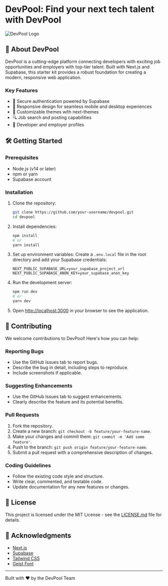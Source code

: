 # DevPool: Find your next tech talent with DevPool

![DevPool Logo](https://your-logo-url.com/devpool-logo.png)

## 🚀 About DevPool

DevPool is a cutting-edge platform connecting developers with exciting job opportunities and employers with top-tier talent. Built with Next.js and Supabase, this starter kit provides a robust foundation for creating a modern, responsive web application.

### Key Features

- 🔐 Secure authentication powered by Supabase
- 📱 Responsive design for seamless mobile and desktop experiences
- 🎨 Customizable themes with next-themes
- 🔍 Job search and posting capabilities
- 👥 Developer and employer profiles

## 🛠 Getting Started

### Prerequisites

- Node.js (v14 or later)
- npm or yarn
- Supabase account

### Installation

1. Clone the repository:
   ```bash
   git clone https://github.com/your-username/devpool.git
   cd devpool
   ```

2. Install dependencies:
   ```bash
   npm install
   # or
   yarn install
   ```

3. Set up environment variables:
   Create a `.env.local` file in the root directory and add your Supabase credentials:
   ```
   NEXT_PUBLIC_SUPABASE_URL=your_supabase_project_url
   NEXT_PUBLIC_SUPABASE_ANON_KEY=your_supabase_anon_key
   ```

4. Run the development server:
   ```bash
   npm run dev
   # or
   yarn dev
   ```

5. Open [http://localhost:3000](http://localhost:3000) in your browser to see the application.

## 🤝 Contributing

We welcome contributions to DevPool! Here's how you can help:

### Reporting Bugs

- Use the GitHub Issues tab to report bugs.
- Describe the bug in detail, including steps to reproduce.
- Include screenshots if applicable.

### Suggesting Enhancements

- Use the GitHub Issues tab to suggest enhancements.
- Clearly describe the feature and its potential benefits.

### Pull Requests

1. Fork the repository.
2. Create a new branch: `git checkout -b feature/your-feature-name`.
3. Make your changes and commit them: `git commit -m 'Add some feature'`.
4. Push to the branch: `git push origin feature/your-feature-name`.
5. Submit a pull request with a comprehensive description of changes.

### Coding Guidelines

- Follow the existing code style and structure.
- Write clear, commented, and testable code.
- Update documentation for any new features or changes.

## 📜 License

This project is licensed under the MIT License - see the [LICENSE.md](LICENSE.md) file for details.

## 🙏 Acknowledgments

- [Next.js](https://nextjs.org/)
- [Supabase](https://supabase.io/)
- [Tailwind CSS](https://tailwindcss.com/)
- [Geist Font](https://vercel.com/font)

---

Built with ❤️ by the DevPool Team